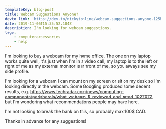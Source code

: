 ```yaml
---
templateKey: blog-post
title: Webcam Suggestions Anyone?
devto_link: 'https://dev.to/nickytonline/webcam-suggestions-anyone-125h'
date: 2019-11-05T15:35:52.184Z
description: I'm looking for webcam suggestions.
tags:
    - computeraccessories
    - help
---
```


I'm looking to buy a webcam for my home office. The one on my laptop works quite well, it's just when I'm in a video call, my laptop is to the left or right of me as my external monitor is in front of me, so you always see my side profile.

I'm looking for a webcam I can mount on my screen or sit on my desk so I'm looking directly at the webcam. Some Googling produced some decent results, e.g. https://www.techradar.com/news/computing-components/peripherals/what-webcam-5-reviewed-and-rated-1027972, but I'm wondering what recommendations people may have here.

I'm not looking to break the bank on this, so probably max 100\$ CAD.

Thanks in advance for any suggestions!
